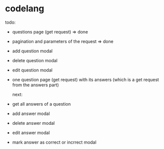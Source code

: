 # codelang

todo:

- questions page (get request) => done
- pagination and parameters of the request => done
- add question modal
- delete question modal
- edit question modal
- one question page (get request) with its answers (which is a get request from the answers part)

  next:

- get all answers of a question
- add answer modal
- delete answer modal
- edit answer modal
- mark answer as correct or incrrect modal
